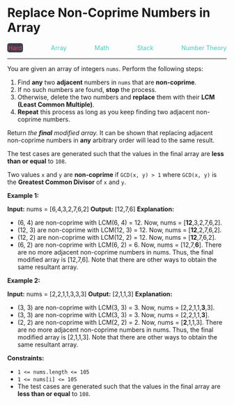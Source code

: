 # Replace Non-Coprime Numbers in Array

<div style="display: flex; justify-content: space-between; align-items: center">
<div style="color: #ff375f;
padding: 2px; background-color: #3a3f4b; border-radius: 5px;">Hard</div>
<div style="color: #46c6c2">Array</div>
<div style="color: #46c6c2">Math</div>
<div style="color: #46c6c2">Stack</div>
<div style="color: #46c6c2">Number Theory</div>
</div>

---

You are given an array of integers `nums`. Perform the following steps:

1.  Find **any** two **adjacent** numbers in `nums` that are **non-coprime**.
2.  If no such numbers are found, **stop** the process.
3.  Otherwise, delete the two numbers and **replace** them with their **LCM (Least Common Multiple)**.
4.  **Repeat** this process as long as you keep finding two adjacent non-coprime numbers.

Return _the **final** modified array._ It can be shown that replacing adjacent non-coprime numbers in **any** arbitrary order will lead to the same result.

The test cases are generated such that the values in the final array are **less than or equal** to `108`.

Two values `x` and `y` are **non-coprime** if `GCD(x, y) > 1` where `GCD(x, y)` is the **Greatest Common Divisor** of `x` and `y`.

**Example 1:**

**Input:** nums = \[6,4,3,2,7,6,2\]
**Output:** \[12,7,6\]
**Explanation:** 
- (6, 4) are non-coprime with LCM(6, 4) = 12. Now, nums = \[**12**,3,2,7,6,2\].
- (12, 3) are non-coprime with LCM(12, 3) = 12. Now, nums = \[**12**,2,7,6,2\].
- (12, 2) are non-coprime with LCM(12, 2) = 12. Now, nums = \[**12**,7,6,2\].
- (6, 2) are non-coprime with LCM(6, 2) = 6. Now, nums = \[12,7,**6**\].
There are no more adjacent non-coprime numbers in nums.
Thus, the final modified array is \[12,7,6\].
Note that there are other ways to obtain the same resultant array.

**Example 2:**

**Input:** nums = \[2,2,1,1,3,3,3\]
**Output:** \[2,1,1,3\]
**Explanation:** 
- (3, 3) are non-coprime with LCM(3, 3) = 3. Now, nums = \[2,2,1,1,**3**,3\].
- (3, 3) are non-coprime with LCM(3, 3) = 3. Now, nums = \[2,2,1,1,**3**\].
- (2, 2) are non-coprime with LCM(2, 2) = 2. Now, nums = \[**2**,1,1,3\].
There are no more adjacent non-coprime numbers in nums.
Thus, the final modified array is \[2,1,1,3\].
Note that there are other ways to obtain the same resultant array.

**Constraints:**

*   `1 <= nums.length <= 105`
*   `1 <= nums[i] <= 105`
*   The test cases are generated such that the values in the final array are **less than or equal** to `108`.